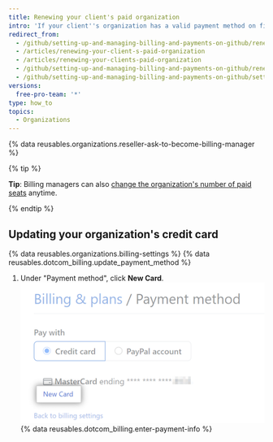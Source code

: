 ```yaml
---
title: Renewing your client's paid organization
intro: 'If your client''s organization has a valid payment method on file, their yearly subscription will automatically renew. Billing managers can view and update the organization''s payment method and subscription.'
redirect_from:
  - /github/setting-up-and-managing-billing-and-payments-on-github/renewing-your-clients-paid-organization
  - /articles/renewing-your-client-s-paid-organization
  - /articles/renewing-your-clients-paid-organization
  - /github/setting-up-and-managing-billing-and-payments-on-github/renewing-your-clients-paid-organization
  - /github/setting-up-and-managing-billing-and-payments-on-github/setting-up-paid-organizations-for-procurement-companies/renewing-your-clients-paid-organization
versions:
  free-pro-team: '*'
type: how_to
topics:
  - Organizations
---
```

{% data reusables.organizations.reseller-ask-to-become-billing-manager %}

{% tip %}

**Tip**: Billing managers can also [change the organization's number of paid seats](/articles/upgrading-or-downgrading-your-client-s-paid-organization) anytime.

{% endtip %}

## Updating your organization's credit card

{% data reusables.organizations.billing-settings %}
{% data reusables.dotcom_billing.update_payment_method %}
1. Under "Payment method", click **New Card**.
![Billing New Card button](/assets/images/help/billing/billing-new-card-button.png)
{% data reusables.dotcom_billing.enter-payment-info %}
